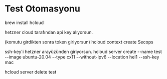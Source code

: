 # Test Otomasyonu

brew install hcloud

hetzner cloud tarafından api key alıyorsun.

(komutu girdikten sonra token giriyorsun)
hcloud context create Secops 

ssh-key'i hetzner arayüzünden giriyorsun.
hcloud server create --name test --image ubuntu-20.04 --type cx11 --without-ipv6 --location hel1 --ssh-key mac

hcloud server delete test